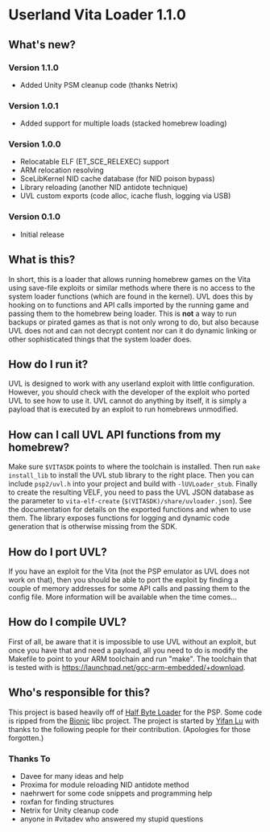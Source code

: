 Userland Vita Loader 1.1.0
===============================================================================

## What's new?

### Version 1.1.0

* Added Unity PSM cleanup code (thanks Netrix)

### Version 1.0.1

* Added support for multiple loads (stacked homebrew loading)

### Version 1.0.0

* Relocatable ELF (ET_SCE_RELEXEC) support
* ARM relocation resolving
* SceLibKernel NID cache database (for NID poison bypass)
* Library reloading (another NID antidote technique)
* UVL custom exports (code alloc, icache flush, logging via USB)

### Version 0.1.0

* Initial release

## What is this?

In short, this is a loader that allows running homebrew games on the Vita using 
save-file exploits or similar methods where there is no access to the system 
loader functions (which are found in the kernel). UVL does this by hooking on 
to functions and API calls imported by the running game and passing them to 
the homebrew being loader. This is **not** a way to run backups or pirated 
games as that is not only wrong to do, but also because UVL does not and can 
not decrypt content nor can it do dynamic linking or other sophisticated things 
that the system loader does.

## How do I run it?

UVL is designed to work with any userland exploit with little configuration. 
However, you should check with the developer of the exploit who ported UVL 
to see how to use it. UVL cannot do anything by itself, it is simply a 
payload that is executed by an exploit to run homebrews unmodified.

## How can I call UVL API functions from my homebrew?

Make sure `$VITASDK` points to where the toolchain is installed. Then run 
`make install_lib` to install the UVL stub library to the right place. Then you 
can include `psp2/uvl.h` into your project and build with `-lUVLoader_stub`.
Finally to create the resulting VELF, you need to pass the UVL JSON database 
as the parameter to `vita-elf-create` (`$(VITASDK)/share/uvloader.json`).
See the documentation for details on the exported functions and when to use 
them. The library exposes functions for logging and dynamic code generation 
that is otherwise missing from the SDK.

## How do I port UVL?

If you have an exploit for the Vita (not the PSP emulator as UVL does not work 
on that), then you should be able to port the exploit by finding a couple of 
memory addresses for some API calls and passing them to the config file. 
More information will be available when the time comes...

## How do I compile UVL?

First of all, be aware that it is impossible to use UVL without an exploit, 
but once you have that and need a payload, all you need to do is modify 
the Makefile to point to your ARM toolchain and run "make". The toolchain 
that is tested with is <https://launchpad.net/gcc-arm-embedded/+download>.

## Who's responsible for this?

This project is based heavily off of 
[Half Byte Loader](http://valentine-hbl.googlecode.com/) for the PSP. 
Some code is ripped from the 
[Bionic](https://github.com/android/platform_bionic/) libc project.
The project is started by [Yifan Lu](http://yifan.lu/) with thanks to 
the following people for their contribution. (Apologies for those 
forgotten.)

### Thanks To

* Davee for many ideas and help
* Proxima for module reloading NID antidote method
* naehrwert for some code snippets and programming help
* roxfan for finding structures
* Netrix for Unity cleanup code
* anyone in #vitadev who answered my stupid questions
